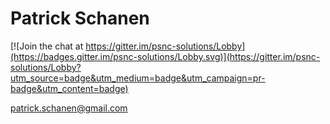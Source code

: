# Patrick Schanen

[![Join the chat at https://gitter.im/psnc-solutions/Lobby](https://badges.gitter.im/psnc-solutions/Lobby.svg)](https://gitter.im/psnc-solutions/Lobby?utm_source=badge&utm_medium=badge&utm_campaign=pr-badge&utm_content=badge)

patrick.schanen@gmail.com
